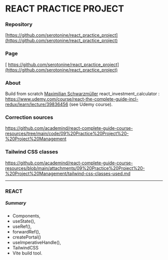 # REACT PRACTICE PROJECT
### Repository
[https://github.com/serotonine/react_practice_project](https://github.com/serotonine/react_practice_project)

### Page
[ https://github.com/serotonine/react_practice_project](https://github.com/serotonine/react_practice_project)

### About
Build from scratch [Maximilian Schwarzmüller](https://www.udemy.com/user/maximilian-schwarzmuller) react_investment_calculator : https://www.udemy.com/course/react-the-complete-guide-incl-redux/learn/lecture/39836456 (see Udemy course).

### Correction sources
https://github.com/academind/react-complete-guide-course-resources/tree/main/code/09%20Practice%20Project%20-%20Project%20Management

### Tailwind CSS classes
https://github.com/academind/react-complete-guide-course-resources/blob/main/attachments/09%20Practice%20Project%20-%20Project%20Management/tailwind-css-classes-used.md

***

### REACT 
##### Summary
- Components,
- useState(),
- useRef(),
- forwardRef(),
- createPortal()
- useImperativeHandle(),
- TailwindCSS
- Vite build tool.



